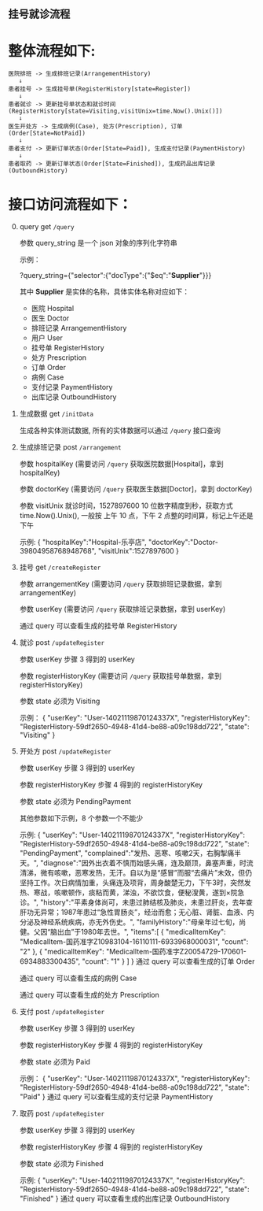 挂号就诊流程
---

# 整体流程如下:
    医院排班 -> 生成排班记录(ArrangementHistory)
       ↓
    患者挂号 -> 生成挂号单(RegisterHistory[state=Register])
       ↓
    患者就诊 -> 更新挂号单状态和就诊时间(RegisterHistory[state=Visiting,visitUnix=time.Now().Unix()])
       ↓
    医生开处方 -> 生成病例(Case), 处方(Prescription), 订单(Order[State=NotPaid])
       ↓
    患者支付 -> 更新订单状态(Order[State=Paid]), 生成支付记录(PaymentHistory)
       ↓
    患者取药 -> 更新订单状态(Order[State=Finished]), 生成药品出库记录(OutboundHistory)

# 接口访问流程如下：

0. query get `/query`

    参数 query_string 是一个 json 对象的序列化字符串

    示例：

    ?query_string={"selector":{"docType":{"$eq":"**Supplier**"}}}

    其中 **Supplier** 是实体的名称，具体实体名称对应如下：
    * 医院      Hospital
    * 医生      Doctor
    * 排班记录  ArrangementHistory
    * 用户      User
    * 挂号单    RegisterHistory
    * 处方      Prescription
    * 订单      Order
    * 病例      Case
    * 支付记录   PaymentHistory
    * 出库记录   OutboundHistory


1. 生成数据 get `/initData`

    生成各种实体测试数据, 所有的实体数据可以通过 `/query` 接口查询

2. 生成排班记录 post `/arrangement`

    参数 hospitalKey (需要访问 `/query` 获取医院数据[Hospital]，拿到 hospitalKey)

    参数 doctorKey (需要访问 `/query` 获取医生数据[Doctor]，拿到 doctorKey)

    参数 visitUnix 就诊时间，1527897600 10 位数字精度到秒，获取方式 time.Now().Unix(), 一般按 上午 10 点，下午 2 点整的时间算，标记上午还是下午

    示例:
        {
            "hospitalKey":"Hospital-乐亭店",
        	"doctorKey":"Doctor-39804958768948768",
        	"visitUnix":1527897600
        }
3. 挂号 get `/createRegister`

    参数 arrangementKey (需要访问 `/query` 获取排班记录数据，拿到 arrangementKey)

    参数 userKey (需要访问 `/query` 获取排班记录数据，拿到 userKey)

    通过 query 可以查看生成的挂号单 RegisterHistory


4. 就诊 post `/updateRegister`

    参数 userKey 步骤 3 得到的 userKey

    参数 registerHistoryKey (需要访问 `/query` 获取挂号单数据，拿到 registerHistoryKey)

    参数 state 必须为 Visiting

    示例：
        {
        	"userKey": "User-14021119870124337X",
        	"registerHistoryKey": "RegisterHistory-59df2650-4948-41d4-be88-a09c198dd722",
        	"state": "Visiting"
        }


5. 开处方 post `/updateRegister`

    参数 userKey 步骤 3 得到的 userKey

    参数 registerHistoryKey 步骤 4 得到的 registerHistoryKey

    参数 state 必须为 PendingPayment

    其他参数如下示例，8 个参数一个不能少

    示例:
        {
        	"userKey": "User-14021119870124337X",
        	"registerHistoryKey": "RegisterHistory-59df2650-4948-41d4-be88-a09c198dd722",
        	"state": "PendingPayment",
        	"complained":"发热、恶寒、咳嗽2天，右胸掣痛半天。",
        	"diagnose":"因外出衣着不慎而始感头痛，连及巅顶，鼻塞声重，时流清涕，微有咳嗽，恶寒发热，无汗。自以为是“感冒”而服“去痛片”未效，但仍坚持工作。次日病情加重，头痛连及项背，周身酸楚无力，下午3时，突然发热、寒战，咳嗽顿作，痰粘而黄，涕浊，不欲饮食，便秘溲黄，遂到×院急诊。",
        	"history":"平素身体尚可，未患过肺结核及肺炎，未患过肝炎，去年查肝功无异常；1987年患过“急性胃肠炎”，经治而愈；无心脏、肾脏、血液、内分泌及神经系统疾病，亦无外伤史。",
        	"familyHistory":"母亲年过七旬，尚健。父因“脑出血”于1980年去世。",
        	"items":[
        		{
        			"medicalItemKey": "MedicalItem-国药准字Z10983104-16110111-6933968000031",
        			"count": "2"
        		},
        		{
        			"medicalItemKey": "MedicalItem-国药准字Z20054729-170601-6934883300435",
        			"count": "1"
        		}
        		]
        }
    通过 query 可以查看生成的订单 Order

    通过 query 可以查看生成的病例 Case

    通过 query 可以查看生成的处方 Prescription

6. 支付 post `/updateRegister`

    参数 userKey 步骤 3 得到的 userKey

    参数 registerHistoryKey 步骤 4 得到的 registerHistoryKey

    参数 state 必须为 Paid

    示例：
        {
        	"userKey": "User-14021119870124337X",
        	"registerHistoryKey": "RegisterHistory-59df2650-4948-41d4-be88-a09c198dd722",
        	"state": "Paid"
        }
    通过 query 可以查看生成的支付记录 PaymentHistory

7. 取药 post `/updateRegister`

    参数 userKey 步骤 3 得到的 userKey

    参数 registerHistoryKey 步骤 4 得到的 registerHistoryKey

    参数 state 必须为 Finished

    示例:
        {
        	"userKey": "User-14021119870124337X",
        	"registerHistoryKey": "RegisterHistory-59df2650-4948-41d4-be88-a09c198dd722",
        	"state": "Finished"
        }
    通过 query 可以查看生成的出库记录 OutboundHistory
